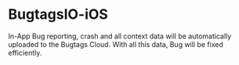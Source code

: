 # BugtagsIO-iOS
In-App Bug reporting, crash and all context data will be automatically uploaded to the Bugtags Cloud. With all this data, Bug will be fixed efficiently.
